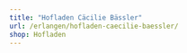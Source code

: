 ```yaml
---
title: "Hofladen Cäcilie Bässler"
url: /erlangen/hofladen-caecilie-baessler/
shop: Hofladen
---
```

